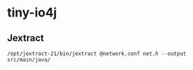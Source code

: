 # tiny-io4j

## Jextract 
```shell
/opt/jextract-21/bin/jextract @network.conf net.h --output src/main/java/
```